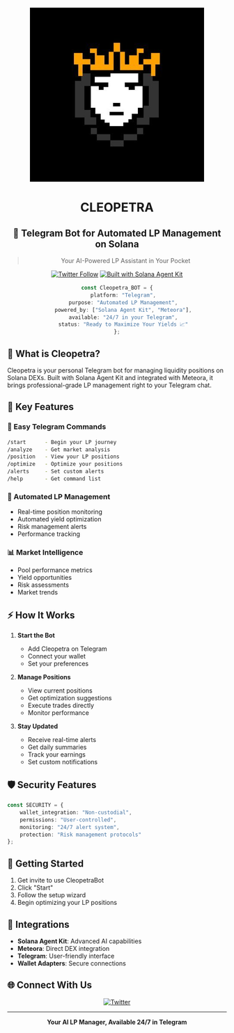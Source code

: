 <div align="center">

![Cleopetra](profile.jpg)

# CLEOPETRA
## 🤖 Telegram Bot for Automated LP Management on Solana

> Your AI-Powered LP Assistant in Your Pocket

[![Twitter Follow](https://img.shields.io/badge/Follow%20on%20X-%23FF6B35?style=for-the-badge&logo=x&logoColor=white)](https://twitter.com/cleopetrafun)
[![Built with Solana Agent Kit](https://img.shields.io/badge/Built%20with%20Solana%20Agent%20Kit-%23FF6B35?style=for-the-badge&logo=solana&logoColor=white)](https://www.solanaagentkit.xyz/)

```typescript
const Cleopetra_BOT = {
    platform: "Telegram",
    purpose: "Automated LP Management",
    powered_by: ["Solana Agent Kit", "Meteora"],
    available: "24/7 in your Telegram",
    status: "Ready to Maximize Your Yields 📈"
};
```

</div>

## 🤖 What is Cleopetra?

Cleopetra is your personal Telegram bot for managing liquidity positions on Solana DEXs. Built with Solana Agent Kit and integrated with Meteora, it brings professional-grade LP management right to your Telegram chat.

## 🎯 Key Features

### 📱 Easy Telegram Commands
```bash
/start      - Begin your LP journey
/analyze    - Get market analysis
/position   - View your LP positions
/optimize   - Optimize your positions
/alerts     - Set custom alerts
/help       - Get command list
```

### 🔄 Automated LP Management
- Real-time position monitoring
- Automated yield optimization
- Risk management alerts
- Performance tracking

### 📊 Market Intelligence
- Pool performance metrics
- Yield opportunities
- Risk assessments
- Market trends

## ⚡ How It Works

1. **Start the Bot** 
   - Add Cleopetra on Telegram
   - Connect your wallet
   - Set your preferences

2. **Manage Positions**
   - View current positions
   - Get optimization suggestions
   - Execute trades directly
   - Monitor performance

3. **Stay Updated**
   - Receive real-time alerts
   - Get daily summaries
   - Track your earnings
   - Set custom notifications

## 🛡️ Security Features

```typescript
const SECURITY = {
    wallet_integration: "Non-custodial",
    permissions: "User-controlled",
    monitoring: "24/7 alert system",
    protection: "Risk management protocols"
};
```

## 🚀 Getting Started

1. Get invite to use CleopetraBot
2. Click "Start"
3. Follow the setup wizard
4. Begin optimizing your LP positions

## 🔗 Integrations

- **Solana Agent Kit**: Advanced AI capabilities
- **Meteora**: Direct DEX integration
- **Telegram**: User-friendly interface
- **Wallet Adapters**: Secure connections

## 🌐 Connect With Us

<div align="center">

[![Twitter](https://img.shields.io/badge/Twitter-%23FF6B35.svg?style=for-the-badge&logo=Twitter&logoColor=white)](https://twitter.com/cleopetrafun)

---

**Your AI LP Manager, Available 24/7 in Telegram**

</div>
